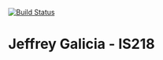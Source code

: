 [![Build Status](https://www.travis-ci.com/jg-725/StatsCalculator.svg?branch=master)](https://www.travis-ci.com/jg-725/StatsCalculator)


# Jeffrey Galicia - IS218




















